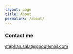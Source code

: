 ```yaml
---
layout: page
title: About
permalink: /about/
---
```


### Contact me

[stephan.salat@googlemail.com](mailto:stephan.salat@googlemail.com)
